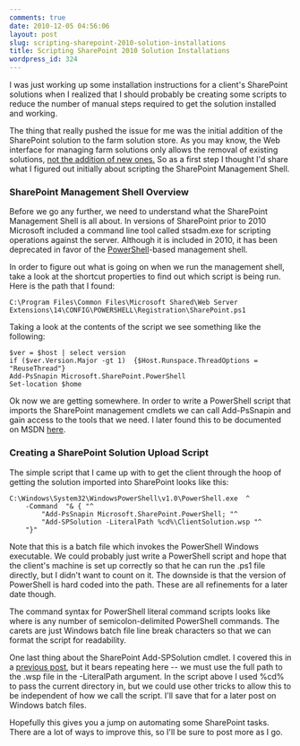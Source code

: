 ```yaml
---
comments: true
date: 2010-12-05 04:56:06
layout: post
slug: scripting-sharepoint-2010-solution-installations
title: Scripting SharePoint 2010 Solution Installations
wordpress_id: 324
---
```


I was just working up some installation instructions for a client's SharePoint solutions when I realized that I should probably be creating some scripts to reduce the number of manual steps required to get the solution installed and working.

The thing that really pushed the issue for me was the initial addition of the SharePoint solution to the farm solution store. As you may know, the Web interface for managing farm solutions only allows the removal of existing solutions, [not the addition of new ones.](http://msdn.microsoft.com/en-us/library/aa544500.aspx) So as a first step I thought I'd share what I figured out initially about scripting the SharePoint Management Shell.



### SharePoint Management Shell Overview


Before we go any further, we need to understand what the SharePoint Management Shell is all about. In versions of SharePoint prior to 2010 Microsoft included a command line tool called stsadm.exe for scripting operations against the server. Although it is included in 2010, it has been deprecated in favor of the [PowerShell](http://en.wikipedia.org/wiki/Windows_PowerShell)-based management shell.

In order to figure out what is going on when we run the management shell, take a look at the shortcut properties to find out which script is being run. Here is the path that I found:

```
C:\Program Files\Common Files\Microsoft Shared\Web Server Extensions\14\CONFIG\POWERSHELL\Registration\SharePoint.ps1
```


Taking a look at the contents of the script we see something like the following:

```
$ver = $host | select version
if ($ver.Version.Major -gt 1)  {$Host.Runspace.ThreadOptions = "ReuseThread"}
Add-PsSnapin Microsoft.SharePoint.PowerShell
Set-location $home
```


Ok now we are getting somewhere. In order to write a PowerShell script that imports the SharePoint management cmdlets we can call Add-PsSnapin and gain access to the tools that we need. I later found this to be documented on MSDN [here](http://msdn.microsoft.com/en-us/library/ee537913.aspx).



### Creating a SharePoint Solution Upload Script


The simple script that I came up with to get the client through the hoop of getting the solution imported into SharePoint looks like this:

```
C:\Windows\System32\WindowsPowerShell\v1.0\PowerShell.exe  ^
	-Command  "& { "^
		"Add-PsSnapin Microsoft.SharePoint.PowerShell; "^
		"Add-SPSolution -LiteralPath %cd%\ClientSolution.wsp "^
	"}"
```


Note that this is a batch file which invokes the PowerShell Windows executable. We could probably just write a PowerShell script and hope that the client's machine is set up correctly so that he can run the .ps1 file directly, but I didn't want to count on it. The downside is that the version of PowerShell is hard coded into the path. These are all refinements for a later date though.

The command syntax for PowerShell literal command scripts looks like  where  is any number of semicolon-delimited PowerShell commands. The carets are just Windows batch file line break characters so that we can format the script for readability.

One last thing about the SharePoint Add-SPSolution cmdlet. I covered this in a [previous post](http://crmvoyager.wordpress.com/2010/11/19/deploying-web-parts-to-microsoft-sharepoint/), but it bears repeating here -- we must use the full path to the .wsp file in the -LiteralPath argument. In the script above I used %cd% to pass the current directory in, but we could use other tricks to allow this to be independent of how we call the script. I'll save that for a later post on Windows batch files.

Hopefully this gives you a jump on automating some SharePoint tasks. There are a lot of ways to improve this, so I'll be sure to post more as I go.

